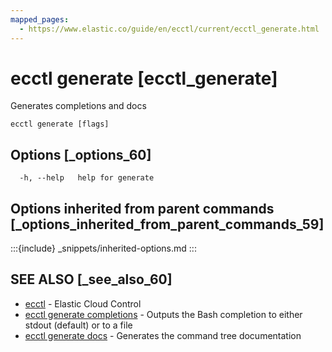 ```yaml
---
mapped_pages:
  - https://www.elastic.co/guide/en/ecctl/current/ecctl_generate.html
---
```


# ecctl generate [ecctl_generate]

Generates completions and docs

```
ecctl generate [flags]
```


## Options [_options_60]

```
  -h, --help   help for generate
```


## Options inherited from parent commands [_options_inherited_from_parent_commands_59]

:::{include} _snippets/inherited-options.md
:::


## SEE ALSO [_see_also_60]

* [ecctl](/reference/ecctl.md)	 - Elastic Cloud Control
* [ecctl generate completions](/reference/ecctl_generate_completions.md)	 - Outputs the Bash completion to either stdout (default) or to a file
* [ecctl generate docs](/reference/ecctl_generate_docs.md)	 - Generates the command tree documentation

